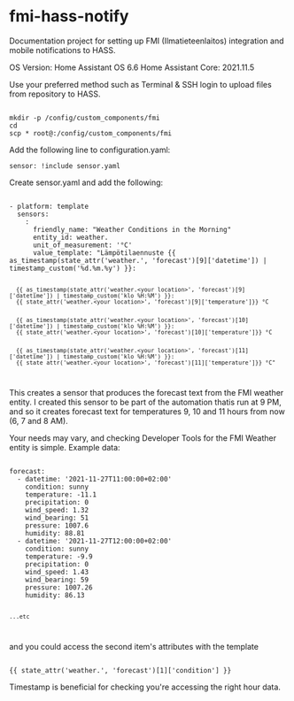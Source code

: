 # fmi-hass-notify
Documentation project for setting up FMI (Ilmatieteenlaitos) integration and mobile notifications to HASS.

  OS Version:               Home Assistant OS 6.6
  Home Assistant Core:      2021.11.5

Use your preferred method such as Terminal & SSH login to upload files from repository to HASS.

<code>
mkdir -p /config/custom_components/fmi
cd <downloaded_folder>
scp * root@<HASS IP>:/config/custom_components/fmi
</code>

Add the following line to configuration.yaml:

<code>sensor: !include sensor.yaml</code>

Create sensor.yaml and add the following:

<code>
- platform: template
  sensors:
    <custom name for sensor, e.g. my_morning_weather>:
      friendly_name: "Weather Conditions in the Morning"
      entity_id: weather.<your location>
      unit_of_measurement: '°C'
      value_template: "Lämpötilaennuste {{ as_timestamp(state_attr('weather.<your location>', 'forecast')[9]['datetime']) | timestamp_custom('%d.%m.%y') }}:
      

      {{ as_timestamp(state_attr('weather.<your location>', 'forecast')[9]['datetime']) | timestamp_custom('klo %H:%M') }}:
      {{ state_attr('weather.<your location>', 'forecast')[9]['temperature']}} °C
      

      {{ as_timestamp(state_attr('weather.<your location>', 'forecast')[10]['datetime']) | timestamp_custom('klo %H:%M') }}:
      {{ state_attr('weather.<your location>', 'forecast')[10]['temperature']}} °C
      

      {{ as_timestamp(state_attr('weather.<your location>', 'forecast')[11]['datetime']) | timestamp_custom('klo %H:%M') }}:
      {{ state_attr('weather.<your location>', 'forecast')[11]['temperature']}} °C"
</code>

This creates a sensor that produces the forecast text from the FMI weather entity. I created this sensor to be part of the automation thatis run at 9 PM, and so it creates forecast text for temperatures 9, 10 and 11 hours from now (6, 7 and 8 AM).

Your needs may vary, and checking Developer Tools for the FMI Weather entity is simple. Example data:

<code>
forecast:
  - datetime: '2021-11-27T11:00:00+02:00'
    condition: sunny
    temperature: -11.1
    precipitation: 0
    wind_speed: 1.32
    wind_bearing: 51
    pressure: 1007.6
    humidity: 88.81
  - datetime: '2021-11-27T12:00:00+02:00'
    condition: sunny
    temperature: -9.9
    precipitation: 0
    wind_speed: 1.43
    wind_bearing: 59
    pressure: 1007.26
    humidity: 86.13

    ...etc
</code>

and you could access the second item's attributes with the template

<code>
{{ state_attr('weather.<your location>', 'forecast')[1]['condition'] }}
</code>

Timestamp is beneficial for checking you're accessing the right hour data.